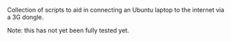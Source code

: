 Collection of scripts to aid in connecting an Ubuntu laptop to the internet via a 3G dongle.

Note: this has not yet been fully tested yet.
